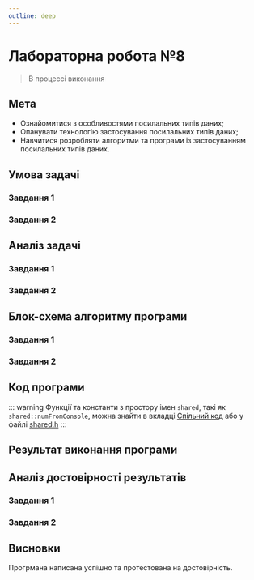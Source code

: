 ```yaml
---
outline: deep
---
```


# Лабораторна робота №8

> В процессі виконання

## Мета

- Ознайомитися з особливостями посилальних типів даних;
- Опанувати технологію застосування посилальних типів даних;
- Навчитися розробляти алгоритми та програми із застосуванням посилальних типів даних.

## Умова задачі

### Завдання 1

### Завдання 2

## Аналіз задачі

### Завдання 1

### Завдання 2

## Блок-схема алгоритму програми

### Завдання 1

### Завдання 2

## Код програми

::: warning
Функції та константи з простору імен `shared`, такі як `shared::numFromConsole`,
можна знайти в вкладці [Спільний код](./shared.md) або у файлі [shared.h](https://github.com/koshcher/op/blob/main/src/labs/shared.h)
:::

## Результат виконання програми

## Аналіз достовірності результатів

### Завдання 1

### Завдання 2

## Висновки

Прогрмана написана успішно та протестована на достовірність.
